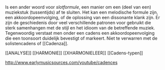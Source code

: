 Is een ander woord voor *slotformule*, een manier om een (deel van een) muziekstuk (tussentijds) af te sluiten. Het kan een melodische formule zijn, een akkoordopeenvolging, of de oplossing van een dissonante klank zijn. Er zijn de geschiedenis door veel verschillende patronen voor gebruikt die sterk samenhangen met de stijl en het idioom van de betreffende muziek.
Tegenwoordig verstaat men onder een cadens een akkoordopeenvolging die een toonsoort duidelijk bevestigt of markeert.
Niet te verwarren met de solistencadens of [[Cadenza]].

[[ANALYSE]]
[[HARMONIE]]
[[XHARMONIELEER]]
[[Cadens-typen]]

http://www.earlymusicsources.com/youtube/cadences